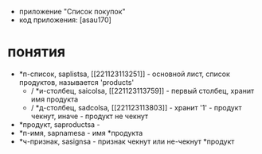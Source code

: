 - приложение "Список покупок"
- код приложения: [asau170]

# понятия
- *п-список, saplistsa, [[221123113251]] - основной лист, список продуктов, называется 'products'
  - / *и-столбец, saicolsa, [[221123113759]] - первый столбец, хранит имя продукта
  - / *д-столбец, sadcolsa, [[221123113803]] - хранит '1' - продукт чекнут, иначе - продукт не чекнут 
- *продукт, saproductsa - 
- *п-имя, sapnamesa - имя *продукта
- *ч-признак, sasignsa - признак чекнут или не-чекнут *продукт

